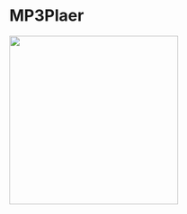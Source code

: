 # MP3Plaer

<img src = "https://user-images.githubusercontent.com/101284761/167469158-ddfcb85b-804c-4e24-86d5-baafd885e3c9.png" width = "300">

